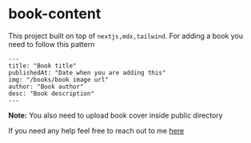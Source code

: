 # book-content

This project built on top of `nextjs,mdx,tailwind`. For adding a book you need to follow this pattern

```
---
title: "Book title"
publishedAt: "Date when you are adding this"
img: "/books/book image url"
author: "Book author"
desc: "Book description"
---

```
**Note:** You also need to upload book cover inside public directory

If you need any help feel free to reach out to me [here](https://shubhamverma.dev)


